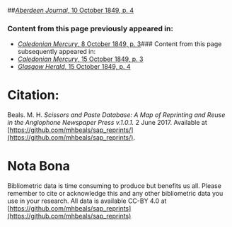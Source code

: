##[*Aberdeen Journal*, 10 October 1849, p. 4](https://mhbeals.github.io/sap_html/Aberdeen-Journal/Aberdeen-Journal-10-October-1849-p-4)

### Content from this page previously appeared in:
+ [*Caledonian Mercury*, 8 October 1849, p. 3](https://mhbeals.github.io/sap_html/Caledonian-Mercury/Caledonian-Mercury-8-October-1849-p-3)### Content from this page subsequently appeared in:
+ [*Caledonian Mercury*, 15 October 1849, p. 3](https://mhbeals.github.io/sap_html/Caledonian-Mercury/Caledonian-Mercury-15-October-1849-p-3)
+ [*Glasgow Herald*, 15 October 1849, p. 4](https://mhbeals.github.io/sap_html/Glasgow-Herald/Glasgow-Herald-15-October-1849-p-4)
                    
# Citation: 

Beals. M. H. *Scissors and Paste Database: A Map of Reprinting and Reuse in the Anglophone Newspaper Press v.1.0.1.* 2 June 2017. Available at [https://github.com/mhbeals/sap_reprints/](https://github.com/mhbeals/sap_reprints/). 
                    
# Nota Bona

Bibliometric data is time consuming to produce but benefits us all. Please remember to cite or acknowledge this and any other bibliometric data you use in your research. All data is available CC-BY 4.0 at [https://github.com/mhbeals/sap_reprints](https://github.com/mhbeals/sap_reprints)